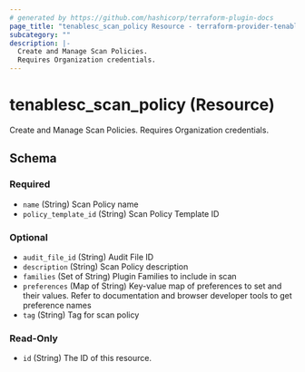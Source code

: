 ```yaml
---
# generated by https://github.com/hashicorp/terraform-plugin-docs
page_title: "tenablesc_scan_policy Resource - terraform-provider-tenablesc"
subcategory: ""
description: |-
  Create and Manage Scan Policies.
  Requires Organization credentials.
---
```


# tenablesc_scan_policy (Resource)

Create and Manage Scan Policies.
Requires Organization credentials.



<!-- schema generated by tfplugindocs -->
## Schema

### Required

- `name` (String) Scan Policy name
- `policy_template_id` (String) Scan Policy Template ID

### Optional

- `audit_file_id` (String) Audit File ID
- `description` (String) Scan Policy description
- `families` (Set of String) Plugin Families to include in scan
- `preferences` (Map of String) Key-value map of preferences to set and their values. Refer to documentation and browser developer tools to get preference names
- `tag` (String) Tag for scan policy

### Read-Only

- `id` (String) The ID of this resource.


